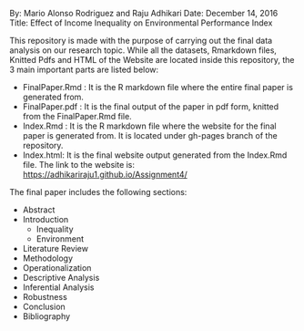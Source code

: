 By: Mario Alonso Rodriguez and Raju Adhikari
Date: December 14, 2016
Title: Effect of Income Inequality on Environmental Performance Index

This repository is made with the purpose of carrying out the final data analysis on our research topic. While all the datasets, Rmarkdown files, Knitted Pdfs and HTML of the Website are located inside this repository, the 3 main important parts are listed below:
  - FinalPaper.Rmd : It is the R markdown file where the entire final paper is generated from.
  - FinalPaper.pdf : It is the final output of the paper in pdf form, knitted from the FinalPaper.Rmd file.
  - Index.Rmd : It is the R markdown file where the website for the final paper is generated from. It is located under gh-pages branch of the repository.
  - Index.html: It is the final website output generated from the Index.Rmd file. The link to the website is: https://adhikariraju1.github.io/Assignment4/ 

The final paper includes the following sections:
- Abstract
- Introduction
  - Inequality
  - Environment
- Literature Review
- Methodology
- Operationalization
- Descriptive Analysis
- Inferential Analysis
- Robustness
- Conclusion
- Bibliography

